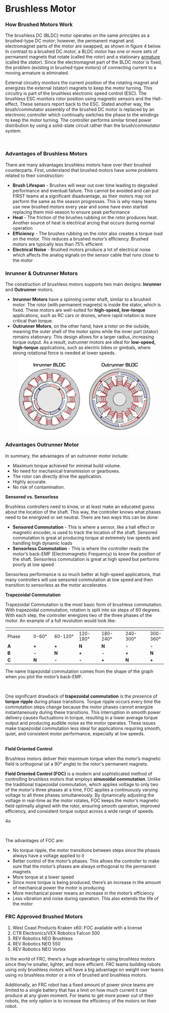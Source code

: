 # Brushless Motor

### How Brushed Motors Work

The brushless DC (BLDC) motor operates on the same principles as a brushed-type DC motor; however, the permanent magnet and electromagnet parts of the motor are swapped, as shown in figure 4 below.  In contrast to a brushed DC motor, a BLDC motor has one or more sets of permanent magnets that rotate (called the _rotor_) and a stationary [armature](http://en.wikipedia.org/wiki/Armature\_\(electrical\_engineering\)) (called the _stator_).  Since the electromagnet part of the BLDC motor is fixed, the problem (existing in brushed-type motors) of connecting current to a moving armature is eliminated.

External circuitry monitors the current position of the rotating magnet and energizes the external (stator) magnets to keep the motor turning.  This circuitry is part of the brushless electronic speed control (ESC).  The brushless ESC monitors rotor position using magnetic sensors and the Hall-effect.  These sensors report back to the ESC.  Stated another way, the brush/commutator assembly of the brushed DC motor is replaced by an electronic controller which continually switches the phase to the windings to keep the motor turning.  The controller performs similar timed power distribution by using a solid-state circuit rather than the brush/commutator system.

<figure><img src="../../.gitbook/assets/brushlessmotor_4.gif" alt=""><figcaption></figcaption></figure>

### Advantages of Brushless Motors

There are many advantages brushless motors have over their brushed counterparts. First, understand that brushed motors have some problems related to their construction:

* **Brush Lifespan** - Brushes will wear out over time leading to degraded performance and eventual failure. This cannot be avoided and can put FIRST teams at a significant disadvantage, as their motors may not perform the same as the season progresses. This is why many teams use new brushed motors every year and some have even started replacing them mid-season to ensure peak performance
* **Heat** - The friction of the brushes rubbing on the rotor produces heat. Another source of heat is electrical arcing that occurs during normal operation
* **Efficiency** - The brushes rubbing on the rotor also creates a torque load on the motor. This reduces a brushed motor’s efficiency. Brushed motors are typically less than 75% efficient
* **Electrical Noise** - Brushed motors produce a lot of electrical noise which affects the analog signals on the sensor cable that runs close to the motor

### **Inrunner & Outrunner Motors**

The construction of brushless motors supports two main designs: **Inrunner** and **Outrunner** motors.

* **Inrunner Motors** have a spinning center shaft, similar to a brushed motor. The rotor (with permanent magnets) is inside the stator, which is fixed. These motors are well-suited for **high-speed, low-torque** applications, such as RC cars or drones, where rapid rotation is more critical than torque.
* **Outrunner Motors**, on the other hand, have a rotor on the outside, meaning the outer shell of the motor spins while the inner part (stator) remains stationary. This design allows for a larger radius, increasing torque output. As a result, outrunner motors are ideal for **low-speed, high-torque** applications, such as electric bikes or gimbals, where strong rotational force is needed at lower speeds.

<figure><img src="../../.gitbook/assets/image (1) (1).png" alt=""><figcaption></figcaption></figure>

### Advantages Outrunner Motor

In summary, the advantages of an outrunner motor include:

* Maximum torque achieved for minimal build volume.
* No need for mechanical transmission or gearboxes.
* The rotor can directly drive the application.
* Highly accurate.
* No risk of contamination.

**Sensored vs. Sensorless**

Brushless controllers need to know, or at least make an educated guess about the location of the shaft. This way, the controller knows what phases need to be energized or set neutral. There are two ways this can be done:

* **Sensored Commutation** - This is where a sensor, like a hall effect or magnetic encoder, is used to track the location of the shaft. Sensored commutation is great at producing torque at extremely low speeds and handling high dynamic loads
* **Sensorless Commutation** - This is where the controller reads the motor’s back-EMF (Electromagnetic Frequency) to know the position of the shaft. Sensorless commutation is great at high speed but performs poorly at low speed

Sensorless performance is _so_ much better at high-speed applications, that many controllers will use sensored commutation at low speed and then transition to sensorless as the motor accelerates.

**Trapezoidal Commutation**

Trapezoidal Commutation is the most basic form of brushless commutation. With trapezoidal commutation, rotation is split into six steps of 60 degrees. With each step, the controller energizes two of the three phases of the motor. An example of a full revolution would look like:

<table data-header-hidden data-full-width="false"><thead><tr><th width="95"></th><th width="79"></th><th width="93"></th><th width="78"></th><th width="87"></th><th width="91"></th><th></th></tr></thead><tbody><tr><td>Phase</td><td>0-60°</td><td>60-120°</td><td>120-180°</td><td>180-240°</td><td>240-300°</td><td>300-360°</td></tr><tr><td><strong>A</strong></td><td><strong>+</strong></td><td><strong>+</strong></td><td><strong>N</strong></td><td><strong>N</strong></td><td><strong>-</strong></td><td><strong>-</strong></td></tr><tr><td><strong>B</strong></td><td><strong>-</strong></td><td><strong>N</strong></td><td><strong>+</strong></td><td><strong>-</strong></td><td><strong>+</strong></td><td><strong>N</strong></td></tr><tr><td><strong>C</strong></td><td><strong>N</strong></td><td><strong>-</strong></td><td><strong>-</strong></td><td><strong>+</strong></td><td><strong>N</strong></td><td><strong>+</strong></td></tr></tbody></table>

The name trapezoidal commutation comes from the shape of the graph when you plot the motor’s back-EMF.

<figure><img src="https://motors.vex.com/media/wysiwyg/Trapezoidal.png" alt=""><figcaption></figcaption></figure>

One significant drawback of **trapezoidal commutation** is the presence of **torque ripple** during phase transitions. Torque ripple occurs every time the commutation steps change because the motor phases cannot energize instantaneously during these transitions. This interruption in smooth power delivery causes fluctuations in torque, resulting in a lower average torque output and producing audible noise as the motor operates. These issues make trapezoidal commutation less ideal for applications requiring smooth, quiet, and consistent motor performance, especially at low speeds.

\
**Field Oriented Control**

Brushless motors deliver their maximum torque when the motor’s magnetic field is orthogonal (at a 90° angle) to the rotor's permanent magnets.

**Field Oriented Control (FOC)** is a modern and sophisticated method of controlling brushless motors that employs **sinusoidal commutation**. Unlike the traditional trapezoidal commutation, which applies voltage to only two of the motor's three phases at a time, FOC applies a continuously varying voltage to all three phases simultaneously. By dynamically adjusting the voltage in real-time as the motor rotates, FOC keeps the motor’s magnetic field optimally aligned with the rotor, ensuring smooth operation, improved efficiency, and consistent torque output across a wide range of speeds.

4o

<figure><img src="https://motors.vex.com/media/wysiwyg/FOC.png" alt=""><figcaption></figcaption></figure>

The advantages of FOC are:

* No torque ripple, the motor transitions between steps since the phases always have a voltage applied to it
* Better control of the motor’s phases. This allows the controller to make sure that the motor’s phases are always orthogonal to the permanent magnets
* More torque at a lower speed
* Since more torque is being produced, there’s an increase in the amount of mechanical power the motor is producing
* More mechanical power means an increase in the motor’s efficiency
* Less vibration and noise during operation. This also extends the life of the motor

### FRC Approved Brushed Motors

1. West Coast Products Kraken x60: FOC available with a license
2. CTR Electronics/VEX Robotics Falcon 500
3. REV Robotics NEO Brushless
4. REV Robotics NEO 550
5. REV Robotics NEO Vortex

In the world of FRC, there’s a huge advantage to using brushless motors since they’re smaller, lighter, and more efficient. FRC teams building robots using only brushless motors will have a big advantage on weight over teams using no brushless motor or a mix of brushed and brushless motors.

Additionally, an FRC robot has a fixed amount of power since teams are limited to a single battery that has a limit on how much current it can produce at any given moment. For teams to get more power out of their robots, the only option is to increase the efficiency of the motors on their robot.
